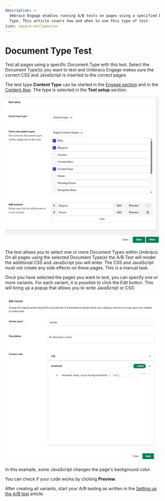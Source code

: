 ```yaml
---
description: >-
  Umbraco Engage enables running A/B tests on pages using a specified Document
  Type. This article covers how and when to use this type of test.
icon: square-exclamation
---
```


# Document Type Test

Test all pages using a specific Document Type with this test. Select the Document Type(s) you want to test and Umbraco Engage makes sure the correct CSS and JavaScript is inserted to the correct pages.

The test type **Content Type** can be started in the [Engage section](../../introduction/the-umbraco-engage-section.md) and in the [Content App](../../introduction/content-apps.md). The type is selected in the **Test setup** section.

![Setup Test](../../../.gitbook/assets/engage-ab-test-content-type-test.png)

The test allows you to select one or more Document Types within Umbraco. On all pages using the selected Document Type(s) the A/B Test will render the additional CSS and JavaScript you will enter. The CSS and JavaScript must not create any side effects on these pages. This is a manual task.

Once you have selected the pages you want to test, you can specify one or more variants. For each variant, it is possible to click the Edit button. This will bring up a popup that allows you to write JavaScript or CSS:

![Edit variant using CSS or JavaScript](../../../.gitbook/assets/engage-ab-test-content-type-javascript.png)

In this example, some JavaScript changes the page's background color.

You can check if your code works by clicking **Preview**.

After creating all variants, start your A/B testing as written in the [Setting up the A/B test](../setting-up-the-ab-test.md) article.
